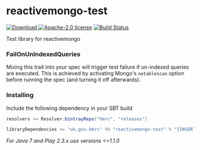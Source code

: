# reactivemongo-test

[ ![Download](https://api.bintray.com/packages/hmrc/releases/reactivemongo-test/images/download.svg) ](https://bintray.com/hmrc/releases/reactivemongo-test/_latestVersion) [![Apache-2.0 license](http://img.shields.io/badge/license-Apache-brightgreen.svg)](http://www.apache.org/licenses/LICENSE-2.0.html)  [![Build Status](https://travis-ci.org/hmrc/reactivemongo-test.svg)](https://travis-ci.org/hmrc/reactivemongo-test) 

Test library for reactivemongo

### FailOnUnIndexedQueries

Mixing this trait into your spec will trigger test failure if un-indexed queries are executed. This is achieved by activating Mongo's `notablescan`
option before running the spec (and turning it off afterwards).

### Installing

Include the following dependency in your SBT build

```scala
resolvers += Resolver.bintrayRepo("hmrc", "releases")

libraryDependencies += "uk.gov.hmrc" %% "reactivemongo-test" % "[INSERT_VERSION]"
```

*For Java 7 and Play 2.3.x use versions <=1.1.0*